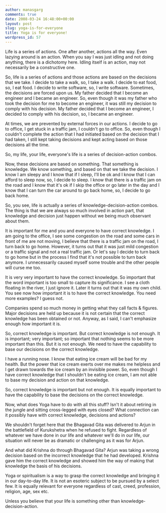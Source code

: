 ```yaml
---
author: manasgarg
comments: true
date: 2008-03-24 16:48:00+00:00
layout: post
slug: yoga-is-for-everyone
title: Yoga is for everyone!
wordpress_id: 57
---
```


Life is a series of actions. One after another, actions all the way. Even lazying around is an action. When you say I was just idling and not doing anything, there is a dichotomy here. Idling itself is an action, may not necessarily be a constructive one.

So, life is a series of actions and those actions are based on the decisions that we take. I decide to take a walk, so, I take a walk. I decide to eat food, so, I eat food. I decide to write software, so, I write software. Sometimes, the decisions are forced upon us. My father decided that I become an engineer and I became an engineer. So, even though it was my father who took the decision for me to become an engineer, it was still my decision to comply with his decision. My father decided that I become an engineer, I decided to comply with his decision, so, I became an engineer.

At times, we are prevented by external forces in our actions. I decide to go to office, I get stuck in a traffic jam, I couldn't go to office. So, even though I couldn't complete the action that I had initiated based on the decision that I had taken, I still kept taking decisions and kept acting based on those decisions all the time.

So, my life, your life, everyone's life is a series of decision-action combos.

Now, these decisions are based on something. That something is knowledge. We know something, and based on that we take the decision. I know I am sleepy and I know that if I sleep, I'll be ok and I know that I can afford to sleep now, so, I decide to sleep. I know that there is a traffic jam on the road and I know that it's ok if I skip the office or go later in the day and I know that I can turn the car around to go back home, so, I decide to go back home.

So, you see, life is actually a series of knowledge-decision-action combos. The thing is that we are always so much involved in action part, that knowledge and decision just happen without we being much observant about them.

It is important for me and you and everyone to have correct knowledge. I am going to the office, I see some congestion on the road and some cars in front of me are not moving, I believe that there is a traffic jam on the road, I turn back to go home. However, it turns out that it was just mild congestion or a traffic signal and not a real traffic jam. Or let's say I decide to turn back to go home but in the process I find that it's not possible to turn back anymore. I unnecessarily caused myself some trouble and the other people will curse me too.

It is very very important to have the correct knowledge. So important that the word important is too small to capture its significance. I see a cloth floating in the river, I just ignore it. Later it turns out that it was my own child. You see now how important it is to have the correct knowledge. You need more examples? I guess not.

Companies spend so much money in getting what they call facts & figures. Major decisions are held up because it is not certain that the correct knowledge has been obtained or not. Anyway, as I said, I can't emphasize enough how important it is.

So, correct knowledge is important. But correct knowledge is not enough. It is important; very important; so important that nothing seems to be more important than this. But it is not enough. We need to have the capability to base our decisions on the correct knowledge.

I have a running nose. I know that eating ice cream will be bad for my health. But the power that ice cream exerts over me makes me helpless and I get drawn towards the ice cream by an invisible power. So, even though I have correct knowledge that I shouldn't be eating ice cream, I am not able to base my decision and action on that knowledge.

So, correct knowledge is important but not enough. It is equally important to have the capability to base the decisions on the correct knowledge.

Now, what does Yoga have to do with all this stuff? Isn't it about retiring in the jungle and sitting cross-legged with eyes closed? What connection can it possibly have with correct knowledge, decisions and actions?

We shouldn't forget here that the Bhagavad Gita was delivered to Arjun in the battlefield of Kurukshetra when he refused to fight. Regardless of whatever we have done in our life and whatever we'll do in our life, our situation will never be as dramatic or challenging as it was for Arjun.

And what did Krishna do through Bhagavad Gita? Arjun was taking a wrong decision based on the incorrect knowledge that he had developed. Krishna gave him the correct knowledge and showed him the way of making that knowledge the basis of his decisions.

Yoga or spiritualism is a way to grasp the correct knowledge and bringing it in our day-to-day life. It is not an esoteric subject to be pursued by a select few. It is equally relevant for everyone regardless of cast, creed, profession, religion, age, sex etc.

Unless you believe that your life is something other than knowledge-decision-action.
